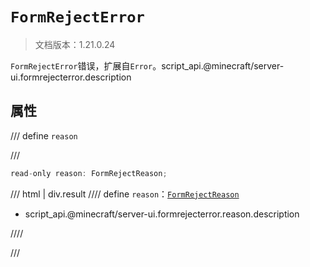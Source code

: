 # `FormRejectError`

> 文档版本：1.21.0.24

`FormRejectError`错误，扩展自`Error`。script_api.@minecraft/server-ui.formrejecterror.description

## 属性

/// define
`reason`


///

```js
read-only reason: FormRejectReason;
```

/// html | div.result
//// define
`reason`：[`FormRejectReason`](./formrejectreason.md)

- script_api.@minecraft/server-ui.formrejecterror.reason.description


////

///

